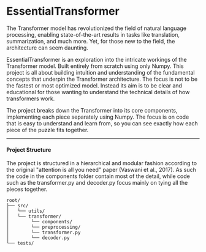 # EssentialTransformer
The Transformer model has revolutionized the field of natural language processing, enabling state-of-the-art results in tasks like translation, summarization, and much more. Yet, for those new to the field, the architecture can seem daunting.

EssentialTransformer is an exploration into the intricate workings of the Transformer model. Built entirely from scratch using only Numpy. This project is all about building intuition and understanding of the fundamental concepts that underpin the Transformer architecture. The focus is not to be the fastest or most optimized model. Instead its aim is to be clear and educational for those wanting to understand the technical details of how transformers work.

The project breaks down the Transformer into its core components, implementing each piece separately using Numpy. The focus is on code that is easy to understand and learn from, so you can see exactly how each piece of the puzzle fits together.

---
#### Project Structure
The project is structured in a hierarchical and modular fashion according to the original "attention is all you need" paper (Vaswani et al., 2017). As such the code in the components folder contain most of the detail, while code such as the transformer.py and decoder.py focus mainly on tying all the pieces together.

```
root/
├── src/
│   └── utils/
│   └── transformer/
│        └── components/
│        └── preprocessing/
│        └── transformer.py
│        └── decoder.py
└── tests/
```
